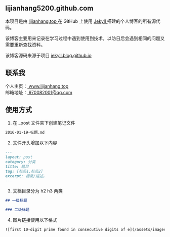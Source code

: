 ## lijianhang5200.github.com

本项目是由 <a href="http://lijianhang.top/" target="_blank" title="航"> lijianhang.top </a> 在 GitHub 上使用 <a href="http://jekyllrb.com" target="_blank" > Jekyll </a> 搭建的个人博客的所有源代码。

该博客主要用来记录在学习过程中遇到使用到技术，以防日后会遇到相同的问题又需要重新查找资料。

该博客源码来源于项目 <a href="https://github.com/BlogGuide/jekyll.blog.github.io" target="_blank">jekyll.blog.github.io</a>

## 联系我

个人主页：<a href="http://www.lijianhang.top/" target="_blank" title="航"> www.lijianhang.top </a>  
邮箱地址：<a href="http://www.lijianhang.top/" target="_blank" title="航"> 970082001@qq.com </a>  

## 使用方式

1. 在 _post 文件夹下创建笔记文件

```markdown
2016-01-19-标题.md
```

2. 文件开头增加以下内容

```markdown
---
layout: post
category: 分类
title: 题目
tag: [标签1,标签2]
excerpt: 摘录/描述。
---
```

3. 文档目录分为 h2 h3 两类

```markdown
## 一级标题

### 二级标题

```

4. 图片链接使用以下格式

```html
![first 10-digit prime found in consecutive digits of e](/assets/images/2020/all-20-1.png)
```